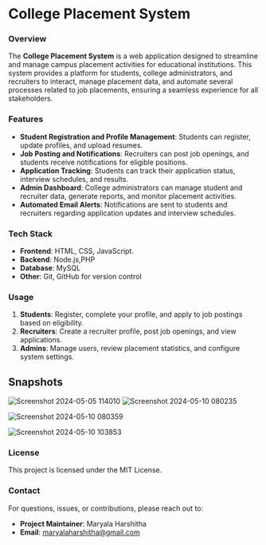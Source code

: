 
# College Placement System

### Overview
The **College Placement System** is a web application designed to streamline and manage campus placement activities for educational institutions. This system provides a platform for students, college administrators, and recruiters to interact, manage placement data, and automate several processes related to job placements, ensuring a seamless experience for all stakeholders.

### Features
- **Student Registration and Profile Management**: Students can register, update profiles, and upload resumes.
- **Job Posting and Notifications**: Recruiters can post job openings, and students receive notifications for eligible positions.
- **Application Tracking**: Students can track their application status, interview schedules, and results.
- **Admin Dashboard**: College administrators can manage student and recruiter data, generate reports, and monitor placement activities.
- **Automated Email Alerts**: Notifications are sent to students and recruiters regarding application updates and interview schedules.

### Tech Stack
- **Frontend**: HTML, CSS, JavaScript.
- **Backend**: Node.js,PHP
- **Database**:  MySQL
- **Other**: Git, GitHub for version control


### Usage
1. **Students**: Register, complete your profile, and apply to job postings based on eligibility.
2. **Recruiters**: Create a recruiter profile, post job openings, and view applications.
3. **Admins**: Manage users, review placement statistics, and configure system settings.

Snapshots
---------
![Screenshot 2024-05-05 114010](https://github.com/user-attachments/assets/aedf2838-ba04-4af3-a5f9-fa0366732069)
![Screenshot 2024-05-10 080235](https://github.com/user-attachments/assets/1039dc75-c4cb-4aa8-9532-b1b0cdcc838d)

![Screenshot 2024-05-10 080359](https://github.com/user-attachments/assets/1ac12fe8-9525-41aa-88f3-cae8ecf5974a)

![Screenshot 2024-05-10 103853](https://github.com/user-attachments/assets/0da9c809-3972-485e-8bf6-7309721f6f17)


### License
This project is licensed under the MIT License.

### Contact
For questions, issues, or contributions, please reach out to:
- **Project Maintainer**: Maryala Harshitha
- **Email**: maryalaharshitha@gmail.com
